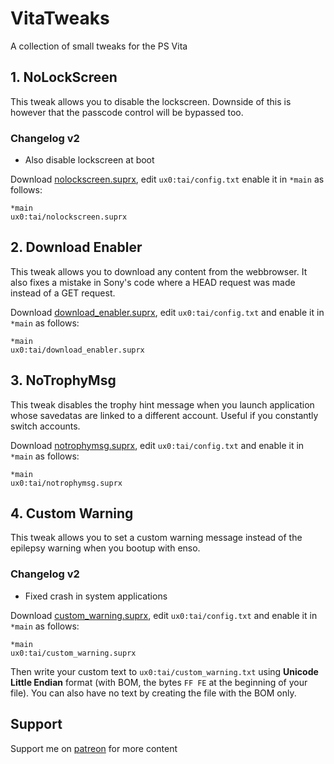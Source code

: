 # VitaTweaks

A collection of small tweaks for the PS Vita

## 1. NoLockScreen

This tweak allows you to disable the lockscreen. Downside of this is however that the passcode control will be bypassed too.

### Changelog v2
- Also disable lockscreen at boot

Download [nolockscreen.suprx](https://github.com/TheOfficialFloW/VitaTweaks/releases/tag/NoLockScreen), edit `ux0:tai/config.txt` enable it in `*main` as follows:

```
*main
ux0:tai/nolockscreen.suprx
```

## 2. Download Enabler

This tweak allows you to download any content from the webbrowser. It also fixes a mistake in Sony's code where a HEAD request was made instead of a GET request.

Download [download_enabler.suprx](https://github.com/TheOfficialFloW/VitaTweaks/releases/tag/DownloadEnabler), edit `ux0:tai/config.txt` and enable it in `*main` as follows:

```
*main
ux0:tai/download_enabler.suprx
```

## 3. NoTrophyMsg

This tweak disables the trophy hint message when you launch application whose savedatas are linked to a different account. Useful if you constantly switch accounts.

Download [notrophymsg.suprx](https://github.com/TheOfficialFloW/VitaTweaks/releases/tag/NoTrophyMsg), edit `ux0:tai/config.txt` and enable it in `*main` as follows:

```
*main
ux0:tai/notrophymsg.suprx
```

## 4. Custom Warning

This tweak allows you to set a custom warning message instead of the epilepsy warning when you bootup with enso.

### Changelog v2
- Fixed crash in system applications

Download [custom_warning.suprx](https://github.com/TheOfficialFloW/VitaTweaks/releases/tag/CustomWarning), edit `ux0:tai/config.txt` and enable it in `*main` as follows:

```
*main
ux0:tai/custom_warning.suprx
```

Then write your custom text to `ux0:tai/custom_warning.txt` using **Unicode Little Endian** format (with BOM, the bytes `FF FE` at the beginning of your file). You can also have no text by creating the file with the BOM only.

## Support

Support me on [patreon](https://www.patreon.com/TheOfficialFloW) for more content
